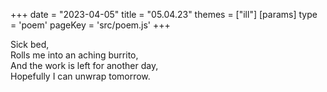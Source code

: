 +++
date = "2023-04-05"
title = "05.04.23"
themes = ["ill"]
[params]
  type = 'poem'
  pageKey = 'src/poem.js'
+++

Sick bed,  
Rolls me into an aching burrito,  
And the work is left for another day,  
Hopefully I can unwrap tomorrow.
